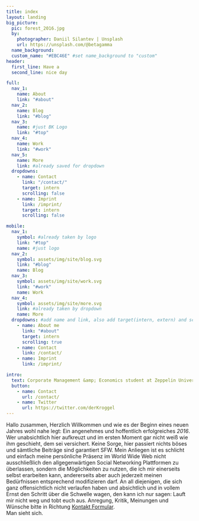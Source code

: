 ```yaml
---
title: index
layout: landing
big_picture:
  pic: forest_2016.jpg
  by:
    photographer: Daniil Silantev | Unsplash
    url: https://unsplash.com/@betagamma
  name_background:
  custom_name: "#EBC46E" #set name_background to "custom"
header:
  first_line: Have a
  second_line: nice day

full:
  nav_1:
    name: About
    link: "#about"
  nav_2:
    name: Blog
    link: "#blog"
  nav_3:
    name: #just BK Logo
    link: "#top"
  nav_4:
    name: Work
    link: "#work"
  nav_5:
    name: More
    link: #already saved for dropdown
  dropdowns:
    - name: Contact
      link: "/contact/"
      target: intern
      scrolling: false
    - name: Imprint
      link: /imprint/
      target: intern
      scrolling: false

mobile:
  nav_1:
    symbol: #already taken by logo
    link: "#top"
    name: #just logo
  nav_2:
    symbol: assets/img/site/blog.svg
    link: "#blog"
    name: Blog
  nav_3:
    symbol: assets/img/site/work.svg
    link: "#work"
    name: Work
  nav_4:
    symbol: assets/img/site/more.svg
    link: #already taken by dropdown
    name: More
  dropdowns: #add name and link, also add target(intern, extern) and scrolling(true, false)
    - name: About me
      link: "#about"
      target: intern
      scrolling: true
    - name: Contact
      link: /contact/
    - name: Imprint
      link: /imprint/

intro: 
  text: Corporate Management &amp; Economics student at Zeppelin University on the shores of Lake Constance. Besides that a tech enthusiast interested in all things concerning great design, millennial and born digital native. Proud member of the <a href='http://codecats.io'>CodeCats</a>, an initiative attempting to excite pupils and students to enter the world of code.
  button:
    - name: Contact
      url: /contact/
    - name: Twitter
      url: https://twitter.com/derKroggel
---
```


Hallo zusammen, Herzlich Willkommen und wie es der Beginn eines neuen Jahres wohl nahe legt: Ein angenehmes und hoffentlich erfolgreiches *2016*.
Wer unabsichtlich hier aufkreuzt und im ersten Moment gar nicht weiß wie ihm geschieht, dem sei versichert. Keine Sorge, hier passiert nichts böses und sämtliche Beiträge sind garantiert SFW. Mein Anliegen ist es schlicht und einfach meine persönliche Präsenz im World Wide Web nicht ausschließlich den allgegenwärtigen Social Networking Plattformen zu überlassen, sondern die Möglichkeiten zu nutzen, die ich mir einerseits selbst erarbeiten kann, andererseits aber auch jederzeit meinen Bedürfnissen entsprechend modifizieren darf.
An all diejenigen, die sich ganz offensichtlich nicht verlaufen haben und absichtlich und in vollem Ernst den Schritt über die Schwelle wagen, den kann ich nur sagen: Lauft mir nicht weg und tobt euch aus. Anregung, Kritik, Meinungen und Wünsche bitte in Richtung [Kontakt Formular](/contact/).  
Man sieht sich.